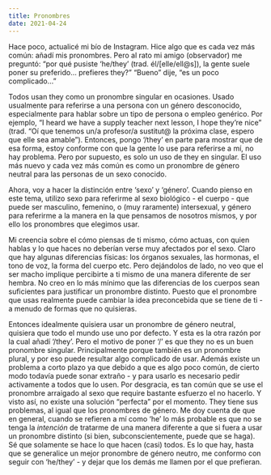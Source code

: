 ```yaml
---
title: Pronombres
date: 2021-04-24
---
```


<p>
Hace poco, actualicé mi bío de Instagram. Hice algo que es cada vez más común: añadí mis pronombres. Pero al rato mi amigo (observador) me preguntó: “por qué pusiste ‘he/they’ (trad. él/[elle/ell@s]), la gente suele poner su preferido… prefieres they?” “Bueno” dije, “es un poco complicado…”
</p>
<p>
Todos usan they como un pronombre singular en ocasiones. Usado usualmente para referirse a una persona con un género desconocido, especialmente para hablar sobre un tipo de persona o empleo genérico. Por ejemplo, “I heard we have a supply teacher next lesson, I hope they’re nice” (trad. “Oí que tenemos un/a profesor/a sustitut@ la próxima clase, espero que elle sea amable”). Entonces, pongo ‘/they’ en parte para mostrar que de esa forma, estoy conforme con que la gente lo use para referirse a mí, no hay problema. Pero por supuesto, es solo un uso de they en singular. El uso más nuevo y cada vez más común es como un pronombre de género neutral para las personas de un sexo conocido.
</p>
<p>
Ahora, voy a hacer la distinción entre ‘sexo’ y ‘género’. Cuando pienso en este tema, utilizo sexo para referirme al sexo biológico - el cuerpo - que puede ser masculino, femenino, o (muy raramente) intersexual, y género para referirme a la manera en la que pensamos de nosotros mismos, y por ello los pronombres que elegimos usar.
</p>
<p>
Mi creencia sobre el cómo piensas de ti mismo, cómo actuas, con quien hablas y lo que haces no deberían verse muy afectados por el sexo. Claro que hay algunas diferencias físicas: los órganos sexuales, las hormonas, el tono de voz, la forma del cuerpo etc. Pero dejándolos de lado, no veo que el ser macho implique percibirte a ti mismo de una manera diferente de ser hembra. No creo en lo más mínimo que las diferencias de los cuerpos sean suficientes para justificar un pronombre distinto. Puesto que el pronombre que usas realmente puede cambiar la idea preconcebida que se tiene de ti - a menudo de formas que no quisieras.
</p>
<p>
Entonces idealmente quisiera usar un pronombre de género neutral, quisiera que todo el mundo use uno por defecto. Y esta es la otra razón por la cual añadí ‘/they’. Pero el motivo de poner ‘/’ es que they no es un buen pronombre singular. Principalmente porque también es un pronombre plural, y por eso puede resultar algo complicado de usar. Además existe un problema a corto plazo ya que debido a que es algo poco común, de cierto modo todavía puede sonar extraño - y para usarlo es necesario pedir activamente a todos que lo usen. Por desgracia, es tan común que se use el pronombre arraigado al sexo que require bastante esfuerzo el no hacerlo. Y visto así, no existe una solución “perfecta” por el momento. They tiene sus problemas, al igual que los pronombres de género. Me doy cuenta de que en general, cuando se refieren a mí como ‘he’ lo más probable es que no se tenga la <em>intención</em> de tratarme de una manera diferente a que si fuera a usar un pronombre distinto (si bien, subconscientemente, puede que se haga). Sé que solamente se hace lo que hacen (casi) todos. Es lo que hay, hasta que se generalice un mejor pronombre de género neutro, me conformo con seguir con ‘he/they’ - y dejar que los demás me llamen por el que prefieran.
</p>